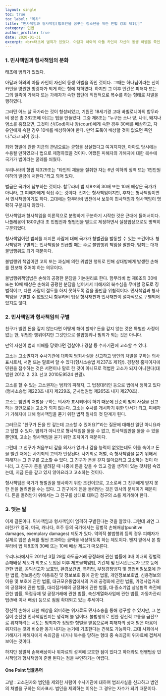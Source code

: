 ```yaml
---
layout: single
toc: true
toc_label: "목차"
title: "민사책임과 형사책임[법조인을 꿈꾸는 청소년을 위한 민법 강의 제1강]"
category: 민법
author_profile: true
date: 2020-01-31
excerpt: <br>태초에 범죄가 있었다. 아담과 하와의 아들 카인이 자신의 동생 아벨을 죽인 것이다. 그때는 하나님이라는 신이 ...
---
```

### 1. 민사책임과 형사책임의 분화

태초에 범죄가 있었다.

아담과 하와의 아들 카인이 자신의 동생 아벨을 죽인 것이다.
그때는 하나님이라는 신이 카인을 영원한 방랑자가 되게 하는 형에 처하였다. 하지만 그 이후 인간은 피해자 또는 그의 일족이 가해자 또는 가해자가 속한 집단에 직접적으로 복수를 하는 형태로 처벌을 행하였다.

그러던 어느 날 국가라는 것이 형성되었고, 기원전 18세기경 고대 바빌로니아의 함무라비 왕은 총 282조에 이르는 법을 만들었다. 그중 제8조는 "누구든 소나 양, 나귀, 돼지나 염소를 훔쳤으면, 그것이 신(God)이나 왕(court)에게 속한 경우 30배를 배상하고, 자유인에게 속한 경우 10배를 배상하여야 한다. 만약 도둑이 배상할 것이 없으면 죽인다."라고 되어 있다.

죄와 형벌에 관한 지금의 관념으로는 균형을 상실했다고 여겨지지만, 아마도 당시에는 수용될 만하였으니 법으로 제정하였을 것이다. 어쨌든 피해자의 가해자에 대한 복수에 국가가 법이라는 굴레를 씌웠다.

우리나라의 형법 제329조는 "타인의 재물을 절취한 자는 6년 이하의 징역 또는 1천만원 이하의 벌금에 처한다."라고 되어 있다.

벌금은 국가에 납부하는 것이다. 함무라비 법 제8조의 30배 또는 10배 배상은 국가가 아니라, 그 피해자에게 직접 주는 것이다. 전자는 형사책임이지만, 후자는 형사책임이면서 민사책임이기도 하다. 고대에는 함무라비 법전에서 보듯이 민사책임과 형사책임이 명확히 구분되지 않았다.

민사책임과 형사책임을 이론적으로 분명하게 구분하기 시작한 것은 근대에 들어서이다. 나폴레옹이 1800년대 초 민법전과 형법전을 별도로 제정하면서 실정법상으로도 명백히 구분되었다.

형사책임이란 범죄를 저지른 사람에 대해 국가가 형벌권을 발동할 수 있는 조건이다. 형사책임과 구별되는 민사책임을 언급할 때는 주로 불법행위 책임을 말한다. 범죄는 대개 불법행위도 되기 때문이다.

불법행위 책임이란 고의 또는 과실에 의한 위법한 행위로 인해 상대방에게 발생한 손해를 전보해 주어야 하는 의무이다.

불법행위책임법은 손해의 공평한 분담을 기본원리로 한다. 함무라비 법 제8조의 30배 또는 10배 배상은 손해의 공평한 분담을 넘어서서 피해자의 복수심을 무마할 정도로 징벌적이고, 다른 사람이 절도를 하지 못하도록 겁을 줄만큼 위협적이다.
민사책임과 형사책임을 구별할 수 없었으니 함무라비 법상 형사재판과 민사재판이 절차적으로 구별되어 있지도 않다.

### 2. 민사책임과 형사책임의 구별

친구가 빌린 돈을 갚지 않는다면 어떻게 해야 할까?
돈을 갚지 않는 것은 특별한 사정이 없는 한, 위법한 행위이지만 그것만으로 불법행위나 범죄가 되는 것은 아니다.

만약 자신이 범죄 피해를 당했다면 검찰이나 경찰 등 수사기관에 고소할 수 있다.

고소는 고소권자가 수사기관에 대하여 범죄사실을 신고하고 범인의 처벌을 구하는 의사표시로서, 서면 또는 말로써 할 수 있다(형사소송법 제237조 제1항). 경찰청 홈페이지에 민원을 접수하는 것은 서면이나 말로 한 것이 아니므로 적법한 고소가 되지 아니한다(대법원 2012. 2. 23. 선고 2010도9524 판결).

고소를 할 수 있는 고소권자는 범죄의 피해자, 그 법정대리인 등으로 법에서 정하고 있다(형사소송법 제223조 내지 제229조, 군사법원법 제265조 내지 제270조).

고소는 범인의 처벌을 구하는 의사가 표시되어야 하기 때문에 단순히 범죄 사실을 신고하는 것만으로는 고소가 되지 않는다. 고소는 수사를 개시하기 위한 단서가 되고, 피해자가 가해자에 대해 형사책임을 묻기 위한 법적 절차의 첫 단계가 된다.

그러므로 "친구가 돈을 안 갚는데 고소할 수 있어요?"라는 질문에 대해선 일단 아니요라고 답할 수 있다. 범죄가 아니므로 형사책임을 물을 수 없고, 민사책임만을 물을 수 있을 뿐인데, 고소는 형사책임을 묻기 위한 조치이기 때문이다.

그런데 그 친구가 처음부터 갚을 의사가 없거나 갚을 능력이 없었는데도 이를 속이고 돈을 빌린 때에는 사기죄의 고의가 인정된다. 사기죄로 처벌, 즉 형사책임을 묻기 위해서 피해자는 그 친구를 고소할 수 있다. 그 친구가 돈을 갚지 않아요라고 고소하는 것이 아니라, 그 친구가 돈을 빌려갈 때 나중에 돈을 갚을 수 있고 갚을 생각이 있는 것처럼 속였는데, 지금 돈을 갚고 있지 않아요라고 고소하는 것이다.

형사책임은 국가가 형벌권을 행사하기 위한 조건이므로, 고소로써 그 친구에게 받지 못한 돈을 돌려받을 수는 없다. 그 친구에게 돈을 돌려받는 것은 민사의 문제이기 때문이다. 돈을 돌려받기 위해서는 그 친구를 상대로 대여금 청구의 소를 제기해야 한다.

### 3. 맺는 말

이제 결론이다. 민사책임과 형사책임이 엄격히 구별된다는 것을 알았다. 그런데 과연 그러한가?
영국, 미국, 캐나다, 호주 등의 국가에서는 징벌적 손해배상(punitive damages, exemplary damages) 제도가 있다. 악의적 불법행위 등의 경우 피해자가 실제로 입은 손해를 훨씬 초과하는 금액을 배상하도록 하는 제도이다. 왠지 앞에서 본 함무라비 법 제8조의 30배 또는 10배 배상 제도가 떠오른다.

우리나라에서도 2011년 3월 29일 하도급거래 공정화에 관한 법률에 3배 이내의 징벌적 손해배상 제도가 최초로 도입된 이후 제조물책임법, 기간제 및 단시간근로자 보호 등에 관한 법률, 공익신고자 보호법, 환경보건법, 특허법, 부정경쟁방지 및 영업비밀보호에 관한 법률, 정보통신망 이용촉진 및 정보보호 등에 관한 법률, 개인정보보호법, 신용정보의 이용 및 보호에 관한 법률, 대규모유통업에서의 거래 공정화에 관한 법률, 가맹사업거래의 공정화에 관한 법률, 대리점거래의 공정화에 관한 법률, 대·중소기업 상생협력 촉진에 관한 법률, 독점규제 및 공정거래에 관한 법률, 축산계열화사업에 관한 법률, 자동차관리법(5배 이내 배상) 등으로 점점 확대되고 있는 추세이다.

정신적 손해에 대한 배상을 의미하는 위자료도 민사소송을 통해 청구할 수 있지만, 그 본질이 순전한 민사책임인지는 생각해 볼 일이다. 불법행위로 인한 정신적 고통을 금전으로 위자하려는 시도는 범죄자가 정당한 형벌을 받음으로써 피해자의 상처 받은 마음이 위자되는 것과 비슷한 동기 내지는 논거에 기초한다는 견해도 가능하다. 고대 사회에서 가해자가 피해자에게 속죄금을 내거나 복수를 당하는 형태 중 속죄금이 위자료에 겹쳐져 보이는 것이다.

하지만 징벌적 손해배상이나 위자료의 성격에 모호한 점이 있다고 하더라도 현행법상 민사책임과 형사책임이 준별 된다는 점을 부인하기는 어렵다.

#### One Point 법률용어
고발 : 고소권자와 범인을 제외한 사람이 수사기관에 대하여 범죄사실을 신고하고 범인의 처벌을 구하는 의사표시. 범인을 제외하는 이유는 그 경우는 자수가 되기 때문이다.
